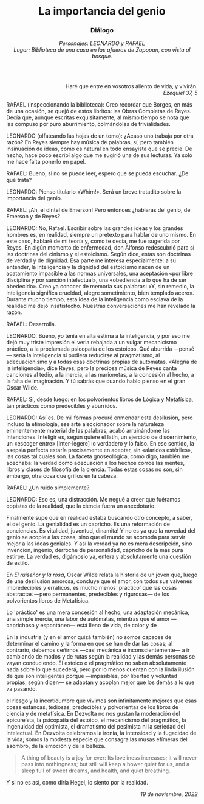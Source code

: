 <style>

h1 {
  text-align: center;
}

h3 {
  text-align: center;
}
</style>
<title>
La importancia del genio
</title>
<h1>
La importancia del genio
</h1>
<h3>
Diálogo
</h3>
<p align="center">
<i>
Personajes: LEONARDO y RAFAEL
<br>
Lugar: Biblioteca de una casa en las afueras de Zapopan, con vista al bosque.
</i>
</p>

<br>
<br>
<p align="right"> 
Haré que entre en vosotros aliento de vida, y vivirán.
<br>
<i>
Ezequiel 37, 5
</i>
</p>

RAFAEL (inspeccionando la biblioteca): Creo recordar que Borges, en más de una ocasión, se quejó de estos libritos: las Obras Completas de Reyes. Decía que, aunque escritas exquisitamente, al mismo tiempo se nota que las compuso por puro aburrimiento, colmándolas de trivialidades.

LEONARDO (olfateando las hojas de un tomo): ¿Acaso uno trabaja por otra razón? En Reyes siempre hay música de palabras, sí, pero también insinuación de ideas, como es natural en todo ensayista que se precie. De hecho, hace poco escribí algo que me sugirió una de sus lecturas. Ya solo me hace falta ponerlo en papel.

RAFAEL: Bueno, si no se puede leer, espero que se pueda escuchar. ¿De qué trata?

LEONARDO: Pienso titularlo «Whim!». Será un breve tratadito sobre la importancia del genio.

RAFAEL: ¡Ah, el dintel de Emerson! Pero entonces ¿hablarás del genio, de Emerson y de Reyes?

LEONARDO: No, Rafael. Escribir sobre las grandes ideas y los grandes hombres es, en realidad, siempre un pretexto para hablar de uno mismo. En este caso, hablaré de mi teoría y, como te decía, me fue sugerida por Reyes. En algún momento de enfermedad, don Alfonso redescubrió para sí las doctrinas del cinismo y el estoicismo. Según dice, estas son doctrinas de verdad y de dignidad. Esa parte me interesa especialmente: a su entender, la inteligencia y la dignidad del estoicismo nacen de un acatamiento impasible a las normas universales, una aceptación «por libre disciplina y por sanción intelectual», una «obediencia a lo que ha de ser obedecido». Creo ya conocer de memoria sus palabras: «Y, sin remedio, la inteligencia significa crueldad, alegre sometimiento, bien templado acero». Durante mucho tiempo, esta idea de la inteligencia como esclava de la realidad me dejó insatisfecho. Nuestras conversaciones me han revelado la razón.

RAFAEL: Desarrolla.

LEONARDO: Bueno, yo tenía en alta estima a la inteligencia, y por eso me dejó muy triste impresión el verla rebajada a un vulgar mecanicismo práctico, a la proclamada psicopatía de los estoicos. Qué aburrida —pensé— sería la inteligencia si pudiera reducirse al pragmatismo, al adecuacionismo y a todas esas doctrinas propias de autómatas. «Alegría de la inteligencia», dice Reyes, pero la preciosa música de Reyes canta canciones al tedio, a la inercia, a las marionetas, a la concesión al hecho, a la falta de imaginación. Y tú sabrás que cuando hablo pienso en el gran Oscar Wilde.

RAFAEL: Sí, desde luego: en los polvorientos libros de Lógica y Metafísica, tan prácticos como predecibles y aburridos.

LEONARDO: Así es. De mil formas procuré enmendar esta desilusión, pero incluso la etimología, ese arte aleccionador sobre la naturaleza eminentemente material de las palabras, acabó arruinándome las intenciones. Inteligir es, según quiere el latín, un ejercicio de discernimiento, un «escoger entre» [inter-legere] lo verdadero y lo falso. En ese sentido, la asepsia perfecta estaría precisamente en aceptar, sin «alaridos estériles», las cosas tal cuales son. La faceta gnoseológica, como digo, también me acechaba: la verdad como adecuación a los hechos corroe las mentes, libros y clases de filosofía de la ciencia. Todas estas cosas no son, sin embargo, otra cosa que grillos en la cabeza.

RAFAEL: ¿Un ruido simplemente?

LEONARDO: Eso es, una distracción. Me negué a creer que fuéramos copistas de la realidad, que la ciencia fuera un anecdotario.

Finalmente supe que en realidad estaba buscando otro concepto, a saber, el del genio. La genialidad es un capricho. Es una reformación de conciencias. Es vitalidad, juventud, dinamita! Y no es ya que la novedad del genio se acople a las cosas, sino que el mundo se acomoda para servir mejor a las ideas geniales. Y así la verdad ya no es mera descripción, sino invención, ingenio, derroche de personalidad, capricho de la más pura estirpe. La verdad es, digámoslo ya, entera y absolutamente una cuestión de estilo.





En *El ruiseñor y la rosa*, Oscar Wilde relata la historia de un joven que, luego de una desilusión amorosa, concluye que el amor, con todos sus vaivenes impredecibles y erráticos, es mucho menos 'práctico' que las cosas abstractas —pero permanentes, predecibles y rigurosas— de los polvorientos libros de Metafísica.

Lo 'práctico' es una mera concesión al hecho, una adaptación mecánica, una simple inercia, una labor de autómatas, mientras que el amor —caprichoso y espontáneo— está lleno de vida, de color y de 

En la industria (y en el amor quizá también) no somos capaces de determinar el camino y la forma en que se han de dar las cosas; al contrario, debemos ceñirnos —casi mecánica e inconscientemente— a ir cambiando de modos y de rutas según la realidad y las demás personas se vayan conduciendo. El estoico o el pragmático no saben absolutamente nada sobre lo que sucederá, pero por lo menos cuentan con la linda ilusión de que son inteligentes porque —impasibles, por libertad y voluntad propias, según dicen— se adaptan y acoplan mejor que los demás a lo que va pasando. 

el riesgo y la incertidumbre que vivimos son infinitamente mejores que esas cosas estancas, tediosas, predecibles y polvorientas de los libros de ciencia y de metafísica. En Dezvolta no nos gustan la moderación del epicureísta, la psicopatía del estoico, el mecanicismo del pragmático, la ingenuidad del optimista, el dramatismo del pesimista ni la seriedad del intelectual. En Dezvolta celebramos la ironía, la intensidad y la fugacidad de la vida; somos la modesta especie que consagra las musas efímeras del asombro, de la emoción y de la belleza.

> A thing of beauty is a joy for ever:
> Its loveliness increases; it will never
> pass into nothingness; but still will keep
> a bower quiet for us, and a sleep
> full of sweet dreams, and health, and quiet breathing.

Y si no es así, como diría Hegel, lo siento por la realidad.

<p align="right"> <i>
19 de noviembre, 2022
</i>
</p>
